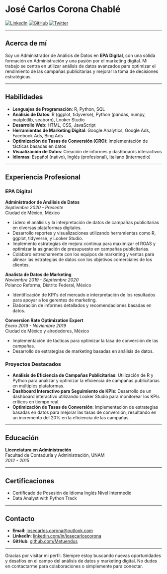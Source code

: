 # José Carlos Corona Chablé

[![LinkedIn](https://img.shields.io/badge/LinkedIn-blue?style=flat&logo=linkedin&logoColor=white&link=https://www.linkedin.com/in/josecarloscorona)](https://www.linkedin.com/in/josecarloscorona/)
[![GitHub](https://img.shields.io/badge/GitHub-black?style=flat&logo=github&logoColor=white&link=https://github.com/Metuendus)](https://github.com/Metuendus)
[![Twitter](https://img.shields.io/badge/Twitter-blue?style=flat&logo=twitter&logoColor=white&link=https://twitter.com/jcarlos_corona)](https://x.com/jcarlos_corona)

---

## Acerca de mí

Soy un Administrador de Análisis de Datos en **EPA Digital**, con una sólida formación en Administración y una pasión por el marketing digital. Mi trabajo se centra en utilizar análisis de datos avanzados para optimizar el rendimiento de las campañas publicitarias y mejorar la toma de decisiones estratégicas.

---

## Habilidades

- **Lenguajes de Programación**: R, Python, SQL
- **Análisis de Datos**: R (ggplot, tidyverse), Python (pandas, numpy, matplotlib, seaborn), Looker Studio
- **Desarrollo Web**: HTML, CSS, JavaScript
- **Herramientas de Marketing Digital**: Google Analytics, Google Ads, Facebook Ads, Bing Ads
- **Optimización de Tasas de Conversión (CRO)**: Implementación de tácticas basadas en datos
- **Visualización de Datos**: Creación de informes y dashboards interactivos
- **Idiomas**: Español (nativo), Inglés (profesional), Italiano (intermedio)

---

## Experiencia Profesional

### **EPA Digital**
**Administrador de Análisis de Datos**  
*Septiembre 2020 - Presente*  
Ciudad de México, México

- Lidero el análisis y la interpretación de datos de campañas publicitarias en diversas plataformas digitales.
- Desarrollo reportes y visualizaciones utilizando herramientas como R, ggplot, tidyverse, y Looker Studio.
- Implemento estrategias de mejora continua para maximizar el ROAS y optimizar la asignación de presupuesto en campañas publicitarias.
- Colaboro estrechamente con los equipos de marketing y ventas para alinear las estrategias de datos con los objetivos comerciales de los clientes.

**Analista de Datos de Marketing**  
*Noviembre 2019 - Septiembre 2020*  
Polanco Reforma, Distrito Federal, México

- Identificación de KPI's del mercado e interpretación de los resultados para apoyar a los gerentes de marketing.
- Elaboración de informes detallados y recomendaciones basadas en datos.

**Conversion Rate Optimization Expert**  
*Enero 2019 - Noviembre 2019*  
Ciudad de México y alrededores, México

- Implementación de tácticas para optimizar la tasa de conversión de las campañas.
- Desarrollo de estrategias de marketing basadas en análisis de datos.

### Proyectos Destacados

- **Análisis de Eficiencia de Campañas Publicitarias**: Utilización de R y Python para analizar y optimizar la eficiencia de campañas publicitarias en múltiples plataformas.
- **Dashboard Interactivo para Seguimiento de KPIs**: Desarrollo de un dashboard interactivo utilizando Looker Studio para monitorear los KPIs críticos en tiempo real.
- **Optimización de Tasas de Conversión**: Implementación de estrategias basadas en datos para mejorar las tasas de conversión, resultando en un incremento del 20% en la eficiencia de las campañas.

---

## Educación

**Licenciatura en Administración**  
Facultad de Contaduría y Administración, UNAM  
*2012 - 2015*

---

## Certificaciones

- Certificado de Posesión de Idioma Inglés Nivel Intermedio
- Data Analyst with Python Track

---

## Contacto

- **Email**: [josecarlos.corona@outlook.com](mailto:josecarlos.corona@outlook.com)
- **LinkedIn**: [linkedin.com/in/josecarloscorona](https://www.linkedin.com/in/josecarloscorona/)
- **GitHub**: [github.com/Metuendus](https://github.com/Metuendus)

---

Gracias por visitar mi perfil. Siempre estoy buscando nuevas oportunidades y desafíos en el campo del análisis de datos y marketing digital. No dudes en contactarme para colaboraciones o simplemente para conectar.